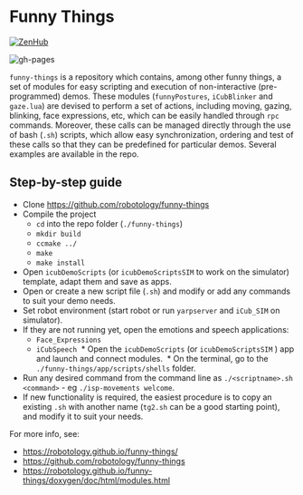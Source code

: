 Funny Things
============

[![ZenHub](https://img.shields.io/badge/Shipping_faster_with-ZenHub-435198.svg)](https://zenhub.com)

![gh-pages](https://github.com/robotology/funny-things/workflows/GitHub%20Pages/badge.svg)

`funny-things` is a repository which contains, among other funny things, a set of modules for easy scripting and execution of non-interactive (pre-programmed) demos. These modules (`funnyPostures`, `iCubBlinker` and `gaze.lua`) are devised to perform a set of actions, including moving, gazing,  blinking, face expressions, etc, which can be easily handled through `rpc` commands. Moreover, these calls can be managed directly through the use of bash (`.sh`) scripts, which allow easy synchronization, ordering and test of these calls so that they can be predefined for particular demos. Several examples are available in the repo.

Step-by-step guide 
------------
  * Clone https://github.com/robotology/funny-things
  * Compile the project
    * `cd` into the repo folder (`./funny-things`)
    * `mkdir build`
    * `ccmake ../`
    * `make`
    * `make install`
  * Open `icubDemoScripts` (or `icubDemoScriptsSIM` to work on the simulator) template, adapt them and save as apps.
  * Open or create a new script file (`.sh`) and modify or add any commands to suit your demo needs.
  * Set robot environment (start robot or run `yarpserver` and `iCub_SIM` on simulator). 
  * If they are not running yet, open the emotions and speech applications:
    * `Face_Expressions`
    * `iCubSpeech`
  * Open the `icubDemoScripts` (or `icubDemoScriptsSIM` ) app and launch and connect modules.
  * On the terminal, go to the `./funny-things/app/scripts/shells` folder.
  * Run any desired command from the command line as `./<scriptname>.sh <command>` - eg `./isp-movements welcome`.
  * If new functionality is required, the easiest procedure is to copy an existing `.sh` with another name (`tg2.sh` can be a good starting point), and modify it to suit your needs.
 

For more info, see:

  * https://robotology.github.io/funny-things/
  * https://github.com/robotology/funny-things
  * https://robotology.github.io/funny-things/doxygen/doc/html/modules.html

